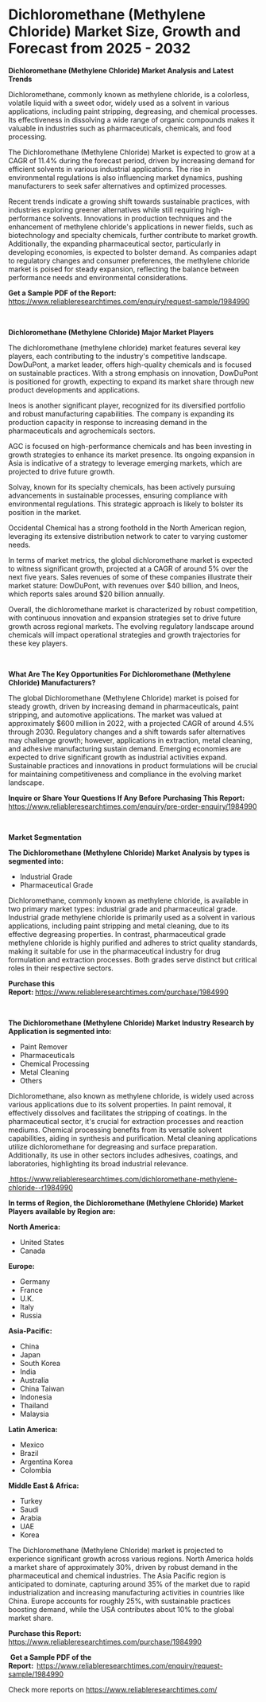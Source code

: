<p><h1>Dichloromethane (Methylene Chloride) Market Size, Growth and Forecast from 2025 - 2032</h1></p><p><strong>Dichloromethane (Methylene Chloride) Market Analysis and Latest Trends</strong></p>
<p><p>Dichloromethane, commonly known as methylene chloride, is a colorless, volatile liquid with a sweet odor, widely used as a solvent in various applications, including paint stripping, degreasing, and chemical processes. Its effectiveness in dissolving a wide range of organic compounds makes it valuable in industries such as pharmaceuticals, chemicals, and food processing.</p><p>The Dichloromethane (Methylene Chloride) Market is expected to grow at a CAGR of 11.4% during the forecast period, driven by increasing demand for efficient solvents in various industrial applications. The rise in environmental regulations is also influencing market dynamics, pushing manufacturers to seek safer alternatives and optimized processes.</p><p>Recent trends indicate a growing shift towards sustainable practices, with industries exploring greener alternatives while still requiring high-performance solvents. Innovations in production techniques and the enhancement of methylene chloride's applications in newer fields, such as biotechnology and specialty chemicals, further contribute to market growth. Additionally, the expanding pharmaceutical sector, particularly in developing economies, is expected to bolster demand. As companies adapt to regulatory changes and consumer preferences, the methylene chloride market is poised for steady expansion, reflecting the balance between performance needs and environmental considerations.</p></p>
<p><strong>Get a Sample PDF of the Report:&nbsp;</strong> <a href="https://www.reliableresearchtimes.com/enquiry/request-sample/1984990?utm_campaign=2116&utm_medium=2&utm_source=Github&utm_content=ia&utm_term=05022025&utm_id=dichloromethane-methylene-chloride">https://www.reliableresearchtimes.com/enquiry/request-sample/1984990</a></p>
<p>&nbsp;</p>
<p><strong>Dichloromethane (Methylene Chloride) Major Market Players</strong></p>
<p><p>The dichloromethane (methylene chloride) market features several key players, each contributing to the industry's competitive landscape. DowDuPont, a market leader, offers high-quality chemicals and is focused on sustainable practices. With a strong emphasis on innovation, DowDuPont is positioned for growth, expecting to expand its market share through new product developments and applications.</p><p>Ineos is another significant player, recognized for its diversified portfolio and robust manufacturing capabilities. The company is expanding its production capacity in response to increasing demand in the pharmaceuticals and agrochemicals sectors.</p><p>AGC is focused on high-performance chemicals and has been investing in growth strategies to enhance its market presence. Its ongoing expansion in Asia is indicative of a strategy to leverage emerging markets, which are projected to drive future growth.</p><p>Solvay, known for its specialty chemicals, has been actively pursuing advancements in sustainable processes, ensuring compliance with environmental regulations. This strategic approach is likely to bolster its position in the market.</p><p>Occidental Chemical has a strong foothold in the North American region, leveraging its extensive distribution network to cater to varying customer needs. </p><p>In terms of market metrics, the global dichloromethane market is expected to witness significant growth, projected at a CAGR of around 5% over the next five years. Sales revenues of some of these companies illustrate their market stature: DowDuPont, with revenues over $40 billion, and Ineos, which reports sales around $20 billion annually. </p><p>Overall, the dichloromethane market is characterized by robust competition, with continuous innovation and expansion strategies set to drive future growth across regional markets. The evolving regulatory landscape around chemicals will impact operational strategies and growth trajectories for these key players.</p></p>
<p>&nbsp;</p>
<p><strong>What Are The Key Opportunities For Dichloromethane (Methylene Chloride) Manufacturers?</strong></p>
<p><p>The global Dichloromethane (Methylene Chloride) market is poised for steady growth, driven by increasing demand in pharmaceuticals, paint stripping, and automotive applications. The market was valued at approximately $600 million in 2022, with a projected CAGR of around 4.5% through 2030. Regulatory changes and a shift towards safer alternatives may challenge growth; however, applications in extraction, metal cleaning, and adhesive manufacturing sustain demand. Emerging economies are expected to drive significant growth as industrial activities expand. Sustainable practices and innovations in product formulations will be crucial for maintaining competitiveness and compliance in the evolving market landscape.</p></p>
<p><strong>Inquire or Share Your Questions If Any Before Purchasing This Report:</strong> <a href="https://www.reliableresearchtimes.com/enquiry/pre-order-enquiry/1984990?utm_campaign=2116&utm_medium=2&utm_source=Github&utm_content=ia&utm_term=05022025&utm_id=dichloromethane-methylene-chloride">https://www.reliableresearchtimes.com/enquiry/pre-order-enquiry/1984990</a></p>
<p>&nbsp;</p>
<p><strong>Market Segmentation</strong></p>
<p><strong>The Dichloromethane (Methylene Chloride) Market Analysis by types is segmented into:</strong></p>
<p><ul><li>Industrial Grade</li><li>Pharmaceutical Grade</li></ul></p>
<p><p>Dichloromethane, commonly known as methylene chloride, is available in two primary market types: industrial grade and pharmaceutical grade. Industrial grade methylene chloride is primarily used as a solvent in various applications, including paint stripping and metal cleaning, due to its effective degreasing properties. In contrast, pharmaceutical grade methylene chloride is highly purified and adheres to strict quality standards, making it suitable for use in the pharmaceutical industry for drug formulation and extraction processes. Both grades serve distinct but critical roles in their respective sectors.</p></p>
<p><strong>Purchase this Report:&nbsp;</strong><a href="https://www.reliableresearchtimes.com/purchase/1984990?utm_campaign=2116&utm_medium=2&utm_source=Github&utm_content=ia&utm_term=05022025&utm_id=dichloromethane-methylene-chloride">https://www.reliableresearchtimes.com/purchase/1984990</a></p>
<p>&nbsp;</p>
<p><strong>The Dichloromethane (Methylene Chloride) Market Industry Research by Application is segmented into:</strong></p>
<p><ul><li>Paint Remover</li><li>Pharmaceuticals</li><li>Chemical Processing</li><li>Metal Cleaning</li><li>Others</li></ul></p>
<p><p>Dichloromethane, also known as methylene chloride, is widely used across various applications due to its solvent properties. In paint removal, it effectively dissolves and facilitates the stripping of coatings. In the pharmaceutical sector, it's crucial for extraction processes and reaction mediums. Chemical processing benefits from its versatile solvent capabilities, aiding in synthesis and purification. Metal cleaning applications utilize dichloromethane for degreasing and surface preparation. Additionally, its use in other sectors includes adhesives, coatings, and laboratories, highlighting its broad industrial relevance.</p></p>
<p><a href="https://www.reliableresearchtimes.com/dichloromethane-methylene-chloride--r1984990?utm_campaign=2116&utm_medium=2&utm_source=Github&utm_content=ia&utm_term=05022025&utm_id=dichloromethane-methylene-chloride">&nbsp;https://www.reliableresearchtimes.com/dichloromethane-methylene-chloride--r1984990</a></p>
<p><strong>In terms of Region, the Dichloromethane (Methylene Chloride) Market Players available by Region are:</strong></p>
<p>
    <p> <strong> North America: </strong>
        <ul>
            <li>United States</li>
            <li>Canada</li>
        </ul>
        </p> 
    <p> <strong> Europe: </strong>
        <ul>
            <li>Germany</li>
            <li>France</li>
            <li>U.K.</li>
            <li>Italy</li>
            <li>Russia</li>
        </ul>
        </p> 
    <p> <strong> Asia-Pacific: </strong>
        <ul>
            <li>China</li>
            <li>Japan</li>
            <li>South Korea</li>
            <li>India</li>
            <li>Australia</li>
            <li>China Taiwan</li>
            <li>Indonesia</li>
            <li>Thailand</li>
            <li>Malaysia</li>
        </ul>
        </p> 
    <p> <strong> Latin America: </strong>
        <ul>
            <li>Mexico</li>
            <li>Brazil</li>
            <li>Argentina Korea</li>
            <li>Colombia</li>
        </ul>
        </p> 
    <p> <strong> Middle East & Africa: </strong>
        <ul>
            <li>Turkey</li>
            <li>Saudi</li>
            <li>Arabia</li>
            <li>UAE</li>
            <li>Korea</li>
        </ul>
    </p>
    </p>
<p><p>The Dichloromethane (Methylene Chloride) market is projected to experience significant growth across various regions. North America holds a market share of approximately 30%, driven by robust demand in the pharmaceutical and chemical industries. The Asia Pacific region is anticipated to dominate, capturing around 35% of the market due to rapid industrialization and increasing manufacturing activities in countries like China. Europe accounts for roughly 25%, with sustainable practices boosting demand, while the USA contributes about 10% to the global market share.</p></p>
<p><strong>Purchase this Report: </strong><a href="https://www.reliableresearchtimes.com/purchase/1984990?utm_campaign=2116&utm_medium=2&utm_source=Github&utm_content=ia&utm_term=05022025&utm_id=dichloromethane-methylene-chloride">https://www.reliableresearchtimes.com/purchase/1984990</a></p>
<p>&nbsp;<strong>Get a Sample PDF of the Report:&nbsp;&nbsp;</strong><a href="https://www.reliableresearchtimes.com/enquiry/request-sample/1984990?utm_campaign=2116&utm_medium=2&utm_source=Github&utm_content=ia&utm_term=05022025&utm_id=dichloromethane-methylene-chloride">https://www.reliableresearchtimes.com/enquiry/request-sample/1984990</a></p>
<p><strong></strong></p>
<p>Check more reports on <a href="https://www.reliableresearchtimes.com/?utm_campaign=2116&utm_medium=2&utm_source=Github&utm_content=ia&utm_term=05022025&utm_id=dichloromethane-methylene-chloride">https://www.reliableresearchtimes.com/</a></p>